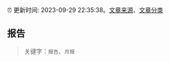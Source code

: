 :alarm_clock: 更新时间: 2023-09-29 22:35:38。[文章来源](/README.md)、[文章分类](/TAGS.md)

## 报告


> 关键字：`报告`、`月报`



